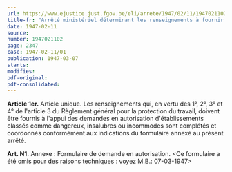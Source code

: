 ```yaml
---
url: https://www.ejustice.just.fgov.be/eli/arrete/1947/02/11/1947021102/justel
title-fr: "Arrêté ministériel déterminant les renseignements à fournir à l'appui d'une demande en autorisation d'un établissement classé comme dangereux, insalubre ou incommode."
date: 1947-02-11
source:
number: 1947021102
page: 2347
case: 1947-02-11/01
publication: 1947-03-07
starts:
modifies:
pdf-original:
pdf-consolidated:
---
```


**Article 1er.** Article unique. Les renseignements qui, en vertu des 1°, 2°, 3° et 4° de l'article 3 du Règlement général pour la protection du travail, doivent être fournis à l'appui des demandes en autorisation d'établissements classés comme dangereux, insalubres ou incommodes sont complétés et coordonnés conformément aux indications du formulaire annexé au présent arrêté.

**Art. N1.** Annexe : Formulaire de demande en autorisation. <Ce formulaire a été omis pour des raisons techniques : voyez M.B.: 07-03-1947>
